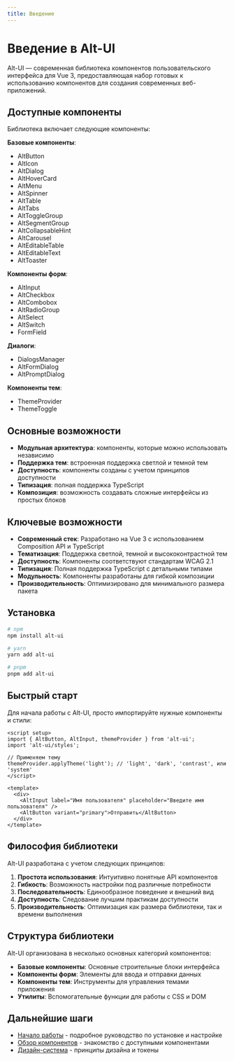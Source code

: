 ```yaml
---
title: Введение
---
```


# Введение в Alt-UI

Alt-UI — современная библиотека компонентов пользовательского интерфейса для Vue 3, предоставляющая набор готовых к использованию компонентов для создания современных веб-приложений.

## Доступные компоненты

Библиотека включает следующие компоненты:

**Базовые компоненты**:
- AltButton
- AltIcon
- AltDialog
- AltHoverCard
- AltMenu
- AltSpinner
- AltTable
- AltTabs
- AltToggleGroup
- AltSegmentGroup
- AltCollapsableHint
- AltCarousel
- AltEditableTable
- AltEditableText
- AltToaster

**Компоненты форм**:
- AltInput
- AltCheckbox
- AltCombobox
- AltRadioGroup
- AltSelect
- AltSwitch
- FormField

**Диалоги**:
- DialogsManager
- AltFormDialog
- AltPromptDialog

**Компоненты тем**:
- ThemeProvider
- ThemeToggle

## Основные возможности

- **Модульная архитектура**: компоненты, которые можно использовать независимо
- **Поддержка тем**: встроенная поддержка светлой и темной тем
- **Доступность**: компоненты созданы с учетом принципов доступности
- **Типизация**: полная поддержка TypeScript
- **Композиция**: возможность создавать сложные интерфейсы из простых блоков

## Ключевые возможности

- **Современный стек**: Разработано на Vue 3 с использованием Composition API и TypeScript
- **Тематизация**: Поддержка светлой, темной и высококонтрастной тем
- **Доступность**: Компоненты соответствуют стандартам WCAG 2.1
- **Типизация**: Полная поддержка TypeScript с детальными типами
- **Модульность**: Компоненты разработаны для гибкой композиции
- **Производительность**: Оптимизировано для минимального размера пакета

## Установка

```bash
# npm
npm install alt-ui

# yarn
yarn add alt-ui

# pnpm
pnpm add alt-ui
```

## Быстрый старт

Для начала работы с Alt-UI, просто импортируйте нужные компоненты и стили:

```vue
<script setup>
import { AltButton, AltInput, themeProvider } from 'alt-ui';
import 'alt-ui/styles';

// Применяем тему
themeProvider.applyTheme('light'); // 'light', 'dark', 'contrast', или 'system'
</script>

<template>
  <div>
    <AltInput label="Имя пользователя" placeholder="Введите имя пользователя" />
    <AltButton variant="primary">Отправить</AltButton>
  </div>
</template>
```

## Философия библиотеки

Alt-UI разработана с учетом следующих принципов:

1. **Простота использования**: Интуитивно понятные API компонентов
2. **Гибкость**: Возможность настройки под различные потребности
3. **Последовательность**: Единообразное поведение и внешний вид
4. **Доступность**: Следование лучшим практикам доступности
5. **Производительность**: Оптимизация как размера библиотеки, так и времени выполнения

## Структура библиотеки

Alt-UI организована в несколько основных категорий компонентов:

- **Базовые компоненты**: Основные строительные блоки интерфейса
- **Компоненты форм**: Элементы для ввода и отправки данных
- **Компоненты тем**: Инструменты для управления темами приложения
- **Утилиты**: Вспомогательные функции для работы с CSS и DOM

## Дальнейшие шаги

- [Начало работы](/getting-started) - подробное руководство по установке и настройке
- [Обзор компонентов](/components/overview) - знакомство с доступными компонентами
- [Дизайн-система](/overview) - принципы дизайна и токены 